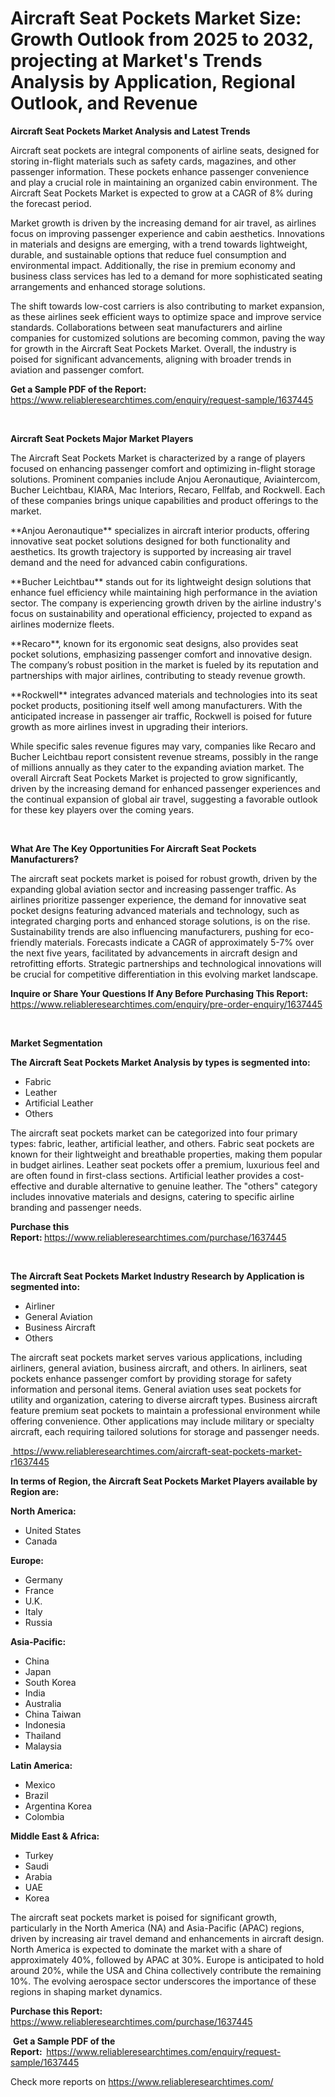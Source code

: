 <p><h1>Aircraft Seat Pockets Market Size: Growth Outlook from 2025 to 2032, projecting at Market's Trends Analysis by Application, Regional Outlook, and Revenue</h1></p><p><strong>Aircraft Seat Pockets Market Analysis and Latest Trends</strong></p>
<p><p>Aircraft seat pockets are integral components of airline seats, designed for storing in-flight materials such as safety cards, magazines, and other passenger information. These pockets enhance passenger convenience and play a crucial role in maintaining an organized cabin environment. The Aircraft Seat Pockets Market is expected to grow at a CAGR of 8% during the forecast period.</p><p>Market growth is driven by the increasing demand for air travel, as airlines focus on improving passenger experience and cabin aesthetics. Innovations in materials and designs are emerging, with a trend towards lightweight, durable, and sustainable options that reduce fuel consumption and environmental impact. Additionally, the rise in premium economy and business class services has led to a demand for more sophisticated seating arrangements and enhanced storage solutions.</p><p>The shift towards low-cost carriers is also contributing to market expansion, as these airlines seek efficient ways to optimize space and improve service standards. Collaborations between seat manufacturers and airline companies for customized solutions are becoming common, paving the way for growth in the Aircraft Seat Pockets Market. Overall, the industry is poised for significant advancements, aligning with broader trends in aviation and passenger comfort.</p></p>
<p><strong>Get a Sample PDF of the Report:&nbsp;</strong> <a href="https://www.reliableresearchtimes.com/enquiry/request-sample/1637445?utm_campaign=2719&utm_medium=2&utm_source=Github&utm_content=ia&utm_term=23032025&utm_id=aircraft-seat-pockets">https://www.reliableresearchtimes.com/enquiry/request-sample/1637445</a></p>
<p>&nbsp;</p>
<p><strong>Aircraft Seat Pockets Major Market Players</strong></p>
<p><p>The Aircraft Seat Pockets Market is characterized by a range of players focused on enhancing passenger comfort and optimizing in-flight storage solutions. Prominent companies include Anjou Aeronautique, Aviaintercom, Bucher Leichtbau, KIARA, Mac Interiors, Recaro, Fellfab, and Rockwell. Each of these companies brings unique capabilities and product offerings to the market.</p><p>**Anjou Aeronautique** specializes in aircraft interior products, offering innovative seat pocket solutions designed for both functionality and aesthetics. Its growth trajectory is supported by increasing air travel demand and the need for advanced cabin configurations.</p><p>**Bucher Leichtbau** stands out for its lightweight design solutions that enhance fuel efficiency while maintaining high performance in the aviation sector. The company is experiencing growth driven by the airline industry's focus on sustainability and operational efficiency, projected to expand as airlines modernize fleets.</p><p>**Recaro**, known for its ergonomic seat designs, also provides seat pocket solutions, emphasizing passenger comfort and innovative design. The company’s robust position in the market is fueled by its reputation and partnerships with major airlines, contributing to steady revenue growth.</p><p>**Rockwell** integrates advanced materials and technologies into its seat pocket products, positioning itself well among manufacturers. With the anticipated increase in passenger air traffic, Rockwell is poised for future growth as more airlines invest in upgrading their interiors.</p><p>While specific sales revenue figures may vary, companies like Recaro and Bucher Leichtbau report consistent revenue streams, possibly in the range of millions annually as they cater to the expanding aviation market. The overall Aircraft Seat Pockets Market is projected to grow significantly, driven by the increasing demand for enhanced passenger experiences and the continual expansion of global air travel, suggesting a favorable outlook for these key players over the coming years.</p></p>
<p>&nbsp;</p>
<p><strong>What Are The Key Opportunities For Aircraft Seat Pockets Manufacturers?</strong></p>
<p><p>The aircraft seat pockets market is poised for robust growth, driven by the expanding global aviation sector and increasing passenger traffic. As airlines prioritize passenger experience, the demand for innovative seat pocket designs featuring advanced materials and technology, such as integrated charging ports and enhanced storage solutions, is on the rise. Sustainability trends are also influencing manufacturers, pushing for eco-friendly materials. Forecasts indicate a CAGR of approximately 5-7% over the next five years, facilitated by advancements in aircraft design and retrofitting efforts. Strategic partnerships and technological innovations will be crucial for competitive differentiation in this evolving market landscape.</p></p>
<p><strong>Inquire or Share Your Questions If Any Before Purchasing This Report:</strong> <a href="https://www.reliableresearchtimes.com/enquiry/pre-order-enquiry/1637445?utm_campaign=2719&utm_medium=2&utm_source=Github&utm_content=ia&utm_term=23032025&utm_id=aircraft-seat-pockets">https://www.reliableresearchtimes.com/enquiry/pre-order-enquiry/1637445</a></p>
<p>&nbsp;</p>
<p><strong>Market Segmentation</strong></p>
<p><strong>The Aircraft Seat Pockets Market Analysis by types is segmented into:</strong></p>
<p><ul><li>Fabric</li><li>Leather</li><li>Artificial Leather</li><li>Others</li></ul></p>
<p><p>The aircraft seat pockets market can be categorized into four primary types: fabric, leather, artificial leather, and others. Fabric seat pockets are known for their lightweight and breathable properties, making them popular in budget airlines. Leather seat pockets offer a premium, luxurious feel and are often found in first-class sections. Artificial leather provides a cost-effective and durable alternative to genuine leather. The "others" category includes innovative materials and designs, catering to specific airline branding and passenger needs.</p></p>
<p><strong>Purchase this Report:&nbsp;</strong><a href="https://www.reliableresearchtimes.com/purchase/1637445?utm_campaign=2719&utm_medium=2&utm_source=Github&utm_content=ia&utm_term=23032025&utm_id=aircraft-seat-pockets">https://www.reliableresearchtimes.com/purchase/1637445</a></p>
<p>&nbsp;</p>
<p><strong>The Aircraft Seat Pockets Market Industry Research by Application is segmented into:</strong></p>
<p><ul><li>Airliner</li><li>General Aviation</li><li>Business Aircraft</li><li>Others</li></ul></p>
<p><p>The aircraft seat pockets market serves various applications, including airliners, general aviation, business aircraft, and others. In airliners, seat pockets enhance passenger comfort by providing storage for safety information and personal items. General aviation uses seat pockets for utility and organization, catering to diverse aircraft types. Business aircraft feature premium seat pockets to maintain a professional environment while offering convenience. Other applications may include military or specialty aircraft, each requiring tailored solutions for storage and passenger needs.</p></p>
<p><a href="https://www.reliableresearchtimes.com/aircraft-seat-pockets-market-r1637445?utm_campaign=2719&utm_medium=2&utm_source=Github&utm_content=ia&utm_term=23032025&utm_id=aircraft-seat-pockets">&nbsp;https://www.reliableresearchtimes.com/aircraft-seat-pockets-market-r1637445</a></p>
<p><strong>In terms of Region, the Aircraft Seat Pockets Market Players available by Region are:</strong></p>
<p>
    <p> <strong> North America: </strong>
        <ul>
            <li>United States</li>
            <li>Canada</li>
        </ul>
        </p> 
    <p> <strong> Europe: </strong>
        <ul>
            <li>Germany</li>
            <li>France</li>
            <li>U.K.</li>
            <li>Italy</li>
            <li>Russia</li>
        </ul>
        </p> 
    <p> <strong> Asia-Pacific: </strong>
        <ul>
            <li>China</li>
            <li>Japan</li>
            <li>South Korea</li>
            <li>India</li>
            <li>Australia</li>
            <li>China Taiwan</li>
            <li>Indonesia</li>
            <li>Thailand</li>
            <li>Malaysia</li>
        </ul>
        </p> 
    <p> <strong> Latin America: </strong>
        <ul>
            <li>Mexico</li>
            <li>Brazil</li>
            <li>Argentina Korea</li>
            <li>Colombia</li>
        </ul>
        </p> 
    <p> <strong> Middle East & Africa: </strong>
        <ul>
            <li>Turkey</li>
            <li>Saudi</li>
            <li>Arabia</li>
            <li>UAE</li>
            <li>Korea</li>
        </ul>
    </p>
    </p>
<p><p>The aircraft seat pockets market is poised for significant growth, particularly in the North America (NA) and Asia-Pacific (APAC) regions, driven by increasing air travel demand and enhancements in aircraft design. North America is expected to dominate the market with a share of approximately 40%, followed by APAC at 30%. Europe is anticipated to hold around 20%, while the USA and China collectively contribute the remaining 10%. The evolving aerospace sector underscores the importance of these regions in shaping market dynamics.</p></p>
<p><strong>Purchase this Report: </strong><a href="https://www.reliableresearchtimes.com/purchase/1637445?utm_campaign=2719&utm_medium=2&utm_source=Github&utm_content=ia&utm_term=23032025&utm_id=aircraft-seat-pockets">https://www.reliableresearchtimes.com/purchase/1637445</a></p>
<p>&nbsp;<strong>Get a Sample PDF of the Report:&nbsp;&nbsp;</strong><a href="https://www.reliableresearchtimes.com/enquiry/request-sample/1637445?utm_campaign=2719&utm_medium=2&utm_source=Github&utm_content=ia&utm_term=23032025&utm_id=aircraft-seat-pockets">https://www.reliableresearchtimes.com/enquiry/request-sample/1637445</a></p>
<p><strong></strong></p>
<p>Check more reports on <a href="https://www.reliableresearchtimes.com/?utm_campaign=2719&utm_medium=2&utm_source=Github&utm_content=ia&utm_term=23032025&utm_id=aircraft-seat-pockets">https://www.reliableresearchtimes.com/</a></p>